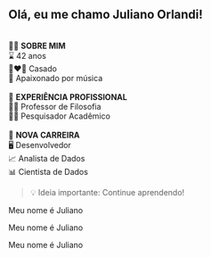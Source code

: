 ## Olá, eu me chamo Juliano Orlandi!
<br>
🙎‍♂️ <strong>SOBRE MIM</strong><br>
  ⌛ 42 anos<br>
  👩‍❤️‍👨 Casado<br>
  🎸 Apaixonado por música<br>
<br>
📜 <strong>EXPERIÊNCIA PROFISSIONAL</strong><br>
  👨‍🏫 Professor de Filosofia<br>
    👨‍🔬 Pesquisador Acadêmico<br>
<br>
💼 <strong>NOVA CARREIRA</strong><br>
  🖥 Desenvolvedor<br>
    📈 Analista de Dados<br>
  📊 Cientista de Dados<br>

> 💡 Ideia importante: Continue aprendendo!


Meu nome é
  Juliano

Meu nome é
  Juliano

Meu nome é
    Juliano


<!--
**JulianoOrlandi/JulianoOrlandi** is a ✨ _special_ ✨ repository because its `README.md` (this file) appears on your GitHub profile.

Here are some ideas to get you started:

- 🔭 I’m currently working on ...
- 🌱 I’m currently learning ...
- 👯 I’m looking to collaborate on ...
- 🤔 I’m looking for help with ...
- 💬 Ask me about ...
- 📫 How to reach me: ...
- 😄 Pronouns: ...
- ⚡ Fun fact: ...
-->
